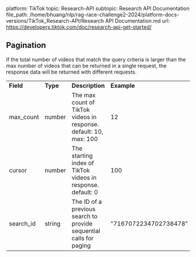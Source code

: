 platform: TikTok
topic: Research-API
subtopic: Research API Documentation
file_path: /home/bhuang/nlp/rag-race-challenge2-2024/platform-docs-versions/TikTok_Research-API/Research API Documentation.md
url: https://developers.tiktok.com/doc/research-api-get-started/

## Pagination

If the total number of videos that match the query criteria is larger than the max number of videos that can be returned in a single request, the response data will be returned with different requests.

|     |     |     |     |     |
| --- | --- | --- | --- | --- |
| **Field** | **Type** | **Description** | **Example** | **Required?** |
| max\_count | number | The max count of TikTok videos in response. default: 10, max: 100 | 12  | FALSE |
| cursor | number | The starting index of TikTok videos in response. default: 0 | 100 | FALSE |
| search\_id | string | The ID of a previous search to provide sequential calls for paging | "7167072234702738478" | FALSE |